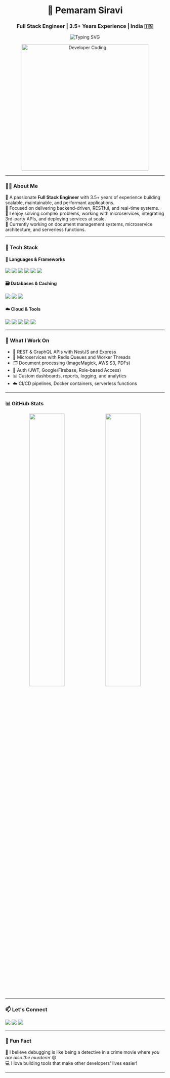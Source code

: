 <h1 align="center">🚀 Pemaram Siravi</h1>
<h3 align="center">Full Stack Engineer | 3.5+ Years Experience | India 🇮🇳</h3>

<p align="center">
  <img src="https://readme-typing-svg.demolab.com/?font=Fira+Code&duration=3000&pause=1000&color=00FFCC&center=true&vCenter=true&width=1200&lines=JavaScript+%7C+ReactJS+%7C+Node.js+%7C+NestJS+%7C+MongoDB+%7C+Redis+%7C+AWS+%7C+SQL" alt="Typing SVG" />
</p>

<p align="center">
  <img src="https://cdn.dribbble.com/users/1162077/screenshots/3848914/media/7ed7d5ca074b48b328150e5a231e8c3f.gif" width="400" alt="Developer Coding" />
</p>

---

### 👨‍💻 About Me

🔹 A passionate **Full Stack Engineer** with 3.5+ years of experience building scalable, maintainable, and performant applications.  
🔹 Focused on delivering backend-driven, RESTful, and real-time systems.  
🔹 I enjoy solving complex problems, working with microservices, integrating 3rd-party APIs, and deploying services at scale.  
🔹 Currently working on document management systems, microservice architecture, and serverless functions.

---

### 🧰 Tech Stack

#### 🚀 Languages & Frameworks
<p>
  <img src="https://img.shields.io/badge/JavaScript-F7DF1E?style=for-the-badge&logo=javascript&logoColor=black" />
  <img src="https://img.shields.io/badge/TypeScript-3178C6?style=for-the-badge&logo=typescript&logoColor=white" />
  <img src="https://img.shields.io/badge/Node.js-339933?style=for-the-badge&logo=nodedotjs&logoColor=white" />
  <img src="https://img.shields.io/badge/NestJS-E0234E?style=for-the-badge&logo=nestjs&logoColor=white" />
  <img src="https://img.shields.io/badge/React-61DAFB?style=for-the-badge&logo=react&logoColor=black" />
  <img src="https://img.shields.io/badge/jQuery-0769AD?style=for-the-badge&logo=jquery&logoColor=white" />
</p>

#### 🗃️ Databases & Caching
<p>
  <img src="https://img.shields.io/badge/MongoDB-47A248?style=for-the-badge&logo=mongodb&logoColor=white" />
  <img src="https://img.shields.io/badge/Redis-DC382D?style=for-the-badge&logo=redis&logoColor=white" />
  <img src="https://img.shields.io/badge/MySQL-00758F?style=for-the-badge&logo=mysql&logoColor=white" />
</p>

#### ☁️ Cloud & Tools
<p>
  <img src="https://img.shields.io/badge/AWS-232F3E?style=for-the-badge&logo=amazonaws&logoColor=white" />
  <img src="https://img.shields.io/badge/Firebase-FFCA28?style=for-the-badge&logo=firebase&logoColor=black" />
  <img src="https://img.shields.io/badge/ImageMagick-black?style=for-the-badge&logo=imagemagick&logoColor=white" />
  <img src="https://img.shields.io/badge/Postman-FF6C37?style=for-the-badge&logo=postman&logoColor=white" />
  <img src="https://img.shields.io/badge/Git-F05032?style=for-the-badge&logo=git&logoColor=white" />
</p>

---

### 🔧 What I Work On

- 🔌 REST & GraphQL APIs with NestJS and Express
- 🧱 Microservices with Redis Queues and Worker Threads
- 🗂️ Document processing (ImageMagick, AWS S3, PDFs)
- 🔐 Auth (JWT, Google/Firebase, Role-based Access)
- 📊 Custom dashboards, reports, logging, and analytics
- ☁️ CI/CD pipelines, Docker containers, serverless functions

---

### 📊 GitHub Stats

<p align="center">
  <img src="https://github-readme-stats.vercel.app/api?username=pemaram&show_icons=true&theme=radical" width="47%" />
  <img src="https://github-readme-stats.vercel.app/api/top-langs/?username=pemaram&layout=compact&theme=radical" width="47%" />
</p>

---

### 📫 Let's Connect

<p align="left">
  <a href="mailto:sn2g298@gmail.com"><img src="https://img.shields.io/badge/Gmail-D14836?style=for-the-badge&logo=gmail&logoColor=white" /></a>
  <a href="https://linkedin.com/in/pemaram-siravi"><img src="https://img.shields.io/badge/LinkedIn-0A66C2?style=for-the-badge&logo=linkedin&logoColor=white" /></a>
  <a href="https://github.com/pemaram"><img src="https://img.shields.io/badge/GitHub-181717?style=for-the-badge&logo=github&logoColor=white" /></a>
</p>

---

### 🎯 Fun Fact

🧠 I believe debugging is like being a detective in a crime movie where *you are also the murderer* 😄  
💻 I love building tools that make other developers' lives easier!

---
